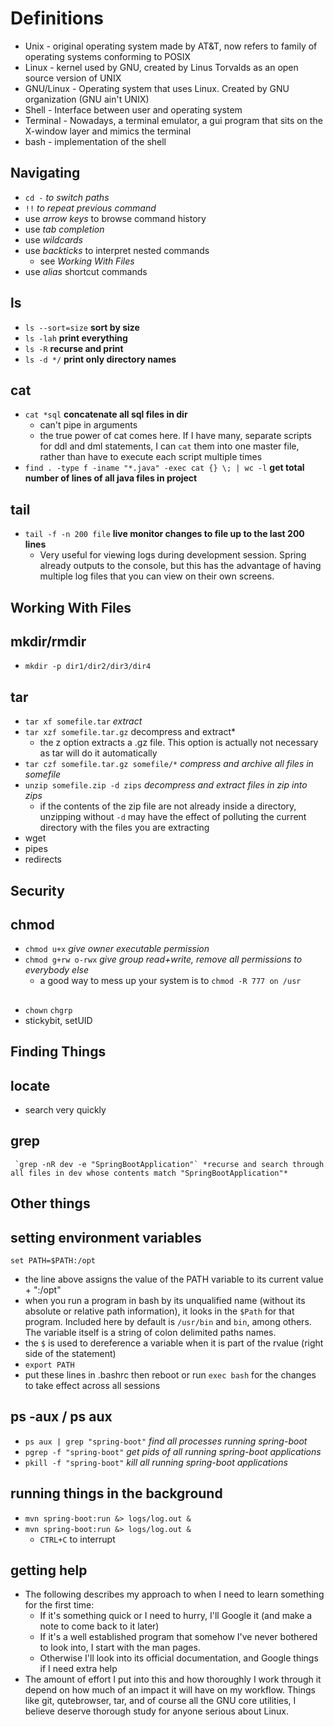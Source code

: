 # Definitions
  - Unix - original operating system made by AT&T, now refers to family of operating systems conforming to POSIX 
  - Linux - kernel used by GNU, created by Linus Torvalds as an open source version of UNIX
  - GNU/Linux - Operating system that uses Linux. Created by GNU organization (GNU ain't UNIX)
  - Shell - Interface between user and operating system
  - Terminal - Nowadays, a terminal emulator, a gui program that sits on the X-window layer and mimics the terminal
  - bash - implementation of the shell

## Navigating
 - `cd -` *to switch paths*
 - `!!` *to repeat previous command*
 - use *arrow keys* to browse command history 
 - use *tab completion* 
 - use *wildcards* 
 - use *backticks* to interpret nested commands 
     - see *Working With Files*
 - use *alias* shortcut commands 
## ls
 - `ls --sort=size`   **sort by size**
 - `ls -lah` **print everything**
 - `ls -R` **recurse and print**
 - `ls -d */` **print only directory names**
## cat
 - `cat *sql` **concatenate all sql files in dir**
     - can't pipe in arguments
      - the true power of cat comes here. If I have many, separate scripts for ddl and dml statements, I can `cat` them into one master file, rather than have to execute each script multiple times
 - `find . -type f -iname "*.java" -exec cat {} \; | wc -l` **get total number of lines of all java files in project**

## tail
 - `tail -f -n 200 file` **live monitor changes to file up to the last 200 lines**
     - Very useful for viewing logs during development session. Spring already outputs to the console, but this has the advantage of having multiple log files that you can view on their own screens. 
## Working With Files 
## mkdir/rmdir
 - `mkdir -p dir1/dir2/dir3/dir4` 
## tar
 - `tar xf somefile.tar` *extract*
 - `tar xzf somefile.tar.gz` decompress and extract*
     - the z option extracts a .gz file. This option is actually not necessary as tar will do it automatically
 - `tar czf somefile.tar.gz somefile/*` *compress and archive all files in somefile*
 - `unzip somefile.zip -d zips` *decompress and extract files in zip into zips*
     - if the contents of the zip file are not already inside a directory, unzipping without `-d` may have the effect of polluting the current directory with the files you are extracting
 - wget 
 - pipes
 - redirects

## Security
## chmod 
 - `chmod u+x` *give owner executable permission*
 - `chmod g+rw o-rwx` *give group read+write, remove all permissions to everybody else*
     - a good way to mess up your system is to `chmod -R 777 on /usr`
##
 - `chown` `chgrp`
 - stickybit, setUID
## Finding Things
## locate
 - search very quickly
## grep
     `grep -nR dev -e "SpringBootApplication"` *recurse and search through all files in dev whose contents match "SpringBootApplication"*

## Other things
## setting environment variables
 `set PATH=$PATH:/opt`
  - the line above assigns the value of the PATH variable to its current value + ":/opt"
  - when you run a program in bash by its unqualified name (without its absolute or relative path information), it looks in the `$Path` for that program. Included here by default is `/usr/bin` and `bin`, among others. The variable itself is a string of colon delimited paths names. 
  - the `$` is used to dereference a variable when it is part of the rvalue (right side of the statement)
 - `export PATH`
  - put these lines in .bashrc then reboot or run `exec bash` for the changes to take effect across all sessions
## ps -aux / ps aux
   - `ps aux | grep "spring-boot"` *find all processes running spring-boot*
   - `pgrep -f "spring-boot"` *get pids of all running spring-boot applications*
   - `pkill -f "spring-boot"` *kill all running spring-boot applications*
## running things in the background
 - `mvn spring-boot:run &> logs/log.out &`
 - `mvn spring-boot:run &> logs/log.out &`
   - `CTRL+C` to interrupt
## getting help
  - The following describes my approach to when I need to learn something for the first time:
      - If it's something quick or I need to hurry, I'll Google it (and make a note to come back to it later)
      - If it's a well established program that somehow I've never bothered to look into, I start with the man pages. 
      - Otherwise I'll look into its official documentation, and Google things if I need extra help
  - The amount of effort I put into this and how thoroughly I work through it depend on how much of an impact it will have on my workflow. Things like git, qutebrowser, tar, and of course all the GNU core utilities, I believe deserve thorough study for anyone serious about Linux.  


